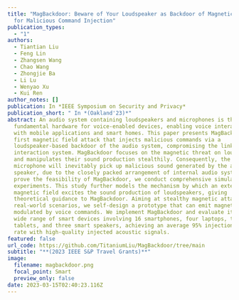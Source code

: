 ```yaml
---
title: "MagBackdoor: Beware of Your Loudspeaker as Backdoor of Magnetic Attack
  for Malicious Command Injection"
publication_types:
  - "1"
authors:
  - Tiantian Liu
  - Feng Lin
  - Zhangsen Wang
  - Chao Wang
  - Zhongjie Ba
  - Li Lu
  - Wenyao Xu
  - Kui Ren
author_notes: []
publication: In *IEEE Symposium on Security and Privacy*
publication_short: " In *(Oakland'23)*"
abstract: An audio system containing loudspeakers and microphones is the
  fundamental hardware for voice-enabled devices, enabling voice interaction
  with mobile applications and smart homes. This paper presents MagBackdoor, the
  first magnetic field attack that injects malicious commands via a
  loudspeaker-based backdoor of the audio system, compromising the linked voice
  interaction system. MagBackdoor focuses on the magnetic threat on loudspeakers
  and manipulates their sound production stealthily. Consequently, the
  microphone will inevitably pick up malicious sound generated by the attacked
  speaker, due to the closely packed arrangement of internal audio systems. To
  prove the feasibility of MagBackdoor, we conduct comprehensive simulations and
  experiments. This study further models the mechanism by which an external
  magnetic field excites the sound production of loudspeakers, giving
  theoretical guidance to MagBackdoor. Aiming at stealthy magnetic attacks in
  real-world scenarios, we self-design a prototype that can emit magnetic fields
  modulated by voice commands. We implement MagBackdoor and evaluate it across a
  wide range of smart devices involving 16 smartphones, four laptops, two
  tablets, and three smart speakers, achieving an average 95% injection success
  rate with high-quality injected acoustic signals.
featured: false
url_code: https://github.com/TitaniumLiu/MagBackdoor/tree/main
subtitle: "**(2023 IEEE S&P Travel Grants)**"
image:
  filename: magbackdoor.png
  focal_point: Smart
  preview_only: false
date: 2023-03-15T02:40:23.116Z
---
```

